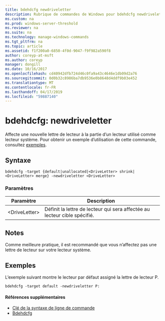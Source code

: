 ```yaml
---
title: bdehdcfg newdriveletter
description: Rubrique de commandes de Windows pour bdehdcfg newdriveletter - assigne une nouvelle lettre de lecteur à la partie d’un lecteur utilisé comme lecteur système.
ms.custom: na
ms.prod: windows-server-threshold
ms.reviewer: na
ms.suite: na
ms.technology: manage-windows-commands
ms.tgt_pltfrm: na
ms.topic: article
ms.assetid: f1f200a0-6850-4f0d-9047-f9f982a590f8
author: coreyp-at-msft
ms.author: coreyp
manager: dongill
ms.date: 10/16/2017
ms.openlocfilehash: cd40942dfb724d46c0fa9a43c4646e1db09d2a76
ms.sourcegitcommit: 0d0b32c8986ba7db9536e0b8648d4ddf9b03e452
ms.translationtype: MT
ms.contentlocale: fr-FR
ms.lasthandoff: 04/17/2019
ms.locfileid: "59887140"
---
```

# <a name="bdehdcfg-newdriveletter"></a>bdehdcfg: newdriveletter



Affecte une nouvelle lettre de lecteur à la partie d’un lecteur utilisé comme lecteur système. Pour obtenir un exemple d’utilisation de cette commande, consultez [exemples](#BKMK_Examples).

## <a name="syntax"></a>Syntaxe

```
bdehdcfg -target {default|unallocated|<DriveLetter> shrink|<DriveLetter> merge} -newdriveletter <DriveLetter>
```

### <a name="parameters"></a>Paramètres

|Paramètre|Description|
|---------|-----------|
|\<DriveLetter>|Définit la lettre de lecteur qui sera affectée au lecteur cible spécifié.|

## <a name="remarks"></a>Notes

Comme meilleure pratique, il est recommandé que vous n’affectez pas une lettre de lecteur sur votre lecteur système.

## <a name="BKMK_Examples"></a>Exemples

L’exemple suivant montre le lecteur par défaut assigné la lettre de lecteur P.
```
bdehdcfg -target default -newdriveletter P:
```

#### <a name="additional-references"></a>Références supplémentaires

-   [Clé de la syntaxe de ligne de commande](command-line-syntax-key.md)
-   [Bdehdcfg](bdehdcfg.md)